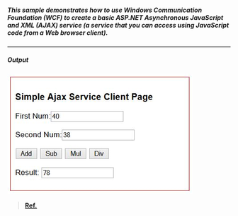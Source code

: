 ##### This sample demonstrates how to use Windows Communication Foundation (WCF) to create a basic ASP.NET Asynchronous JavaScript and XML (AJAX) service (a service that you can access using JavaScript code from a Web browser client).
----------
 
##### Output
![img](https://raw.githubusercontent.com/niisar/WCF/master/Basic/AJAX/SimpleAjaxService/SimpleAjaxService.JPG)

 

> **[Ref.](https://msdn.microsoft.com/en-us/library/bb410778(v=vs.110).aspx)**

